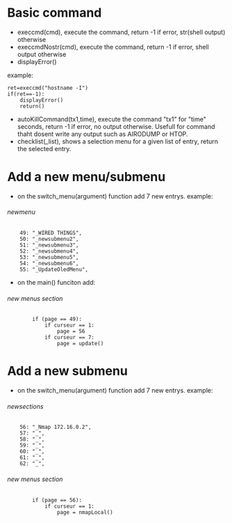# Basic command

* execcmd(cmd), execute the command, return -1 if error, str(shell output) otherwise
* execcmdNostr(cmd), execute the command, return -1 if error, shell output otherwise
* displayError()

example:

    ret=execcmd("hostname -I")
    if(ret==-1):
        displayError()    
        return()



* autoKillCommand(tx1,time), execute the command "tx1" for "time" seconds, return -1 if error, no output otherwise. Usefull for command thaht dosent write any output such as AIRODUMP or HTOP. 
* checklist(_list), shows a selection menu for a given list of entry, return the selected entry.

# Add a new menu/submenu
* on the switch_menu(argument) function add 7 new entrys.
example:
###### newmenu
        49: "_WIRED THINGS",
        50: "_newsubmenu2",
        51: "_newsubmenu3",
        52: "_newsubmenu4",
        53: "_newsubmenu5",
        54: "_newsubmenu6",
        55: "_UpdateOledMenu",
* on the main() funciton add:
###### new menus section
            if (page == 49): 
                if curseur == 1:
                    page = 56
                if curseur == 7:
                    page = update()

# Add a new submenu
* on the switch_menu(argument) function add 7 new entrys.
example:
###### newsections
        56: "_Nmap 172.16.0.2",
        57: "_",
        58: "_",
        59: "_",
        60: "_",
        61: "_",
        62: "_",
###### new menus section
            if (page == 56): 
                if curseur == 1:
                    page = nmapLocal()
               
